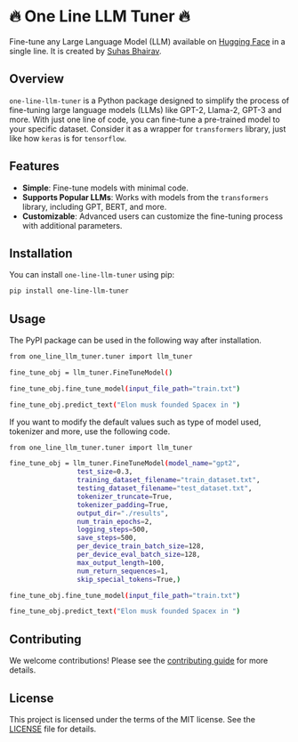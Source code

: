 # 🔥 One Line LLM Tuner 🔥

Fine-tune any Large Language Model (LLM) available on [Hugging Face](https://www.huggingface.co) in a single line. It is created by [Suhas Bhairav](https://www.metriccoders.com).

## Overview

`one-line-llm-tuner` is a Python package designed to simplify the process of fine-tuning large language models (LLMs) like GPT-2, Llama-2, GPT-3 and more. With just one line of code, you can fine-tune a pre-trained model to your specific dataset. Consider it as a wrapper for `transformers` library, just like how `keras` is for `tensorflow`.

## Features

- **Simple**: Fine-tune models with minimal code.
- **Supports Popular LLMs**: Works with models from the `transformers` library, including GPT, BERT, and more.
- **Customizable**: Advanced users can customize the fine-tuning process with additional parameters.

## Installation

You can install `one-line-llm-tuner` using pip:

```bash
pip install one-line-llm-tuner
```

## Usage

The PyPI package can be used in the following way after installation.

```bash
from one_line_llm_tuner.tuner import llm_tuner

fine_tune_obj = llm_tuner.FineTuneModel()

fine_tune_obj.fine_tune_model(input_file_path="train.txt")

fine_tune_obj.predict_text("Elon musk founded Spacex in ")
```

If you want to modify the default values such as type of model used, tokenizer and more, use the following code.

```bash
from one_line_llm_tuner.tuner import llm_tuner

fine_tune_obj = llm_tuner.FineTuneModel(model_name="gpt2",
                 test_size=0.3,
                 training_dataset_filename="train_dataset.txt",
                 testing_dataset_filename="test_dataset.txt",
                 tokenizer_truncate=True,
                 tokenizer_padding=True,
                 output_dir="./results",
                 num_train_epochs=2,
                 logging_steps=500,
                 save_steps=500,
                 per_device_train_batch_size=128,
                 per_device_eval_batch_size=128,
                 max_output_length=100,
                 num_return_sequences=1,
                 skip_special_tokens=True,)

fine_tune_obj.fine_tune_model(input_file_path="train.txt")

fine_tune_obj.predict_text("Elon musk founded Spacex in ")
```


## Contributing
We welcome contributions! Please see the [contributing guide](Contributing.md) for more details.

## License
This project is licensed under the terms of the MIT license. See the [LICENSE](LICENSE.txt) file for details.
